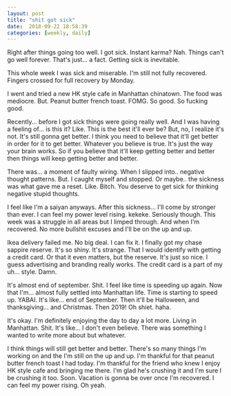 ```yaml
---
layout: post
title: "shit got sick"
date:  2018-09-22 18:58:39
categories: [weekly, daily]
---
```

Right after things going too well. I got sick. Instant karma? Nah. Things can't go well forever. That's just... a fact. Getting sick is inevitable.

This whole week I was sick and miserable. I'm still not fully recovered. Fingers crossed for full recovery by Monday.

I went and tried a new HK style cafe in Manhattan chinatown. The food was mediocre. But. Peanut butter french toast. FOMG. So good. So fucking good. 

Recently... before I got sick things were going really well. And I was having a feeling of... is this it? Like. This is the best it'll ever be? But, no, I realize it's not. It's still gonna get better. I think you need to believe that it'll get better in order for it to get better. Whatever you believe is true. It's just the way your brain works. So if you believe that it'll keep getting better and better then things will keep getting better and better.

There was... a moment of faulty wiring. When I slipped into.. negative thought patterns. But. I caught myself and stopped. Or maybe.. the sickness was what gave me a reset. Like. Bitch. You deserve to get sick for thinking negative stupid thoughts.

I feel like I'm a saiyan anyways. After this sickness... I'll come by stronger than ever. I can feel my power level rising. kekeke. Seriously though. This week was a struggle in all areas but I limped through. And when I'm recovered. No more bullshit excuses and I'll be on the up and up.

Ikea delivery failed me. No big deal. I can fix it. I finally got my chase sappire reserve. It's so shiny. It's strange. That I would identify with getting a credit card. Or that it even matters, but the reserve. It's just so nice. I guess advertising and branding really works. The credit card is a part of my uh... style. Damn.

It's almost end of september. Shit. I feel like time is speeding up again. Now that I'm... almost fully settled into Manhattan life. Time is starting to speed up. YABAI. It's like... end of September. Then it'll be Halloween, and thanksgiving... and Christmas. Then 2019! Oh shiet. haha.

It's okay. I'm definitely enjoying the day to day a lot more. Living in Manhattan. Shit. It's like... I don't even believe.  There was something I wanted to write more about but whatever.

I think things will still get better and better. There's so many things I'm working on and the I'm still on the up and up. I'm thankful for that peanut butter french toast I had today. I'm thankful for the friend who knew I enjoy HK style cafe and bringing me there. I'm glad he's crushing it and I'm sure I be crushing it too. Soon. Vacation is gonna be over once I'm recovered. I can feel my power rising. Oh yeah.
